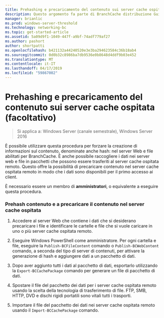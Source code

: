 ```yaml
---
title: Prehashing e precaricamento del contenuto sui server cache ospitata (facoltativo)
description: Questo argomento fa parte di BranchCache distribuzione Guide per Windows Server 2016, che illustra come distribuire BranchCache in modalità cache distribuita e ospitato per ottimizzare l'utilizzo della larghezza di banda WAN nelle succursali.
manager: brianlic
ms.prod: windows-server-threshold
ms.technology: networking-bc
ms.topic: get-started-article
ms.assetid: 5a09d9f1-1049-447f-a9bf-74adf779af27
ms.author: pashort
author: shortpatti
ms.openlocfilehash: b421132a44240520e3e3ba294623584c36b18ab4
ms.sourcegitcommit: 0d0b32c8986ba7db9536e0b8648d4ddf9b03e452
ms.translationtype: MT
ms.contentlocale: it-IT
ms.lasthandoff: 04/17/2019
ms.locfileid: "59867002"
---
```

# <a name="prehashing-and-preloading-content-on-hosted-cache-servers-optional"></a>Prehashing e precaricamento del contenuto sui server cache ospitata (facoltativo)

>Si applica a: Windows Server (canale semestrale), Windows Server 2016

È possibile utilizzare questa procedura per forzare la creazione di informazioni sul contenuto, denominate anche hash: nel server Web e file abilitati per BranchCache. È anche possibile raccogliere i dati nei server web e file in pacchetti che possono essere trasferiti al server cache ospitata remoto.  Questo offre la possibilità di precaricare contenuto nel server cache ospitata remoto in modo che i dati sono disponibili per il primo accesso ai client.  
  
È necessario essere un membro di **amministratori**, o equivalente a eseguire questa procedura.  
  
### <a name="to-prehash-content-and-preload-the-content-on-hosted-cache-servers"></a>Prehash contenuto e a precaricare il contenuto nel server cache ospitata  
  
1.  Accedere al server Web che contiene i dati che si desiderano precaricare i file e identificare le cartelle e file che si vuole caricare in uno o più server cache ospitata remoto.  
  
2.  Eseguire Windows PowerShell come amministratore. Per ogni cartella e file, eseguire la `Publish-BCFileContent` comando o `Publish-BCWebContent` comando, a seconda del tipo di server di contenuti, per attivare la generazione di hash e aggiungere dati a un pacchetto di dati.  
  
3.  Dopo aver aggiunto tutti i dati al pacchetto di dati, esportarlo utilizzando la `Export-BCCachePackage` comando per generare un file di pacchetto di dati.  
  
4.  Spostare il file del pacchetto dei dati per i server cache ospitata remoto usando la scelta della tecnologia di trasferimento di file.  FTP, SMB, HTTP, DVD e dischi rigidi portatili sono vitali tutti i trasporti.  
  
5.  Importare il file del pacchetto dei dati nei server cache ospitata remoto usando il `Import-BCCachePackage` comando.  
  

